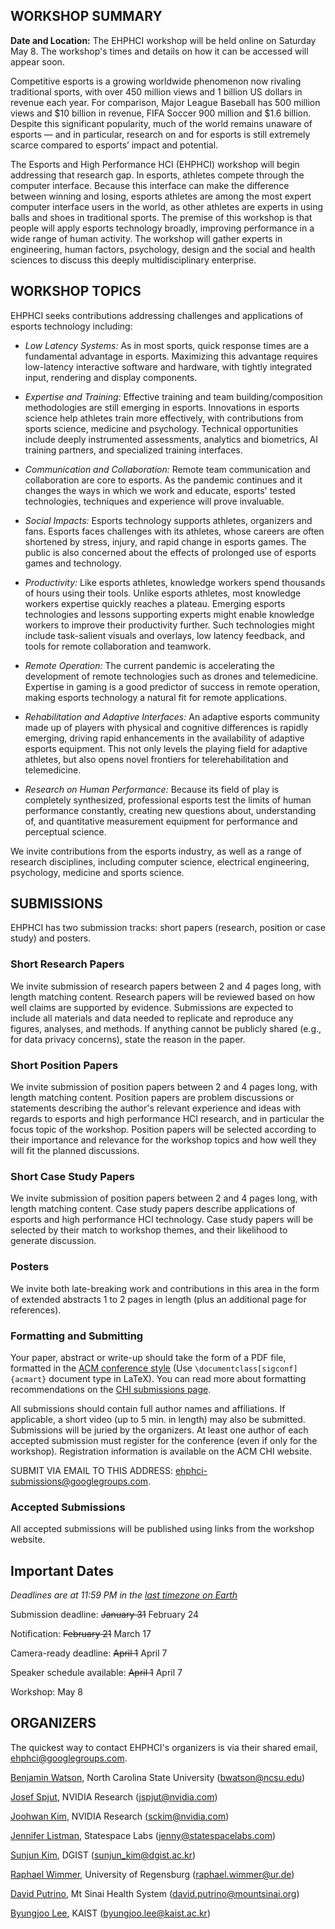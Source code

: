 ## WORKSHOP SUMMARY

**Date and Location:** The EHPHCI workshop will be held online on Saturday May 8. The workshop's times and details on how it can be accessed will appear soon. 

Competitive esports is a growing worldwide phenomenon now rivaling traditional sports, with over 450 million views and 1 billion US dollars in revenue each year. For comparison, Major League Baseball has 500 million views and $10 billion in revenue, FIFA Soccer 900 million and $1.6 billion. Despite this significant popularity, much of the world remains unaware of esports — and in particular, research on and for esports is still extremely scarce compared to esports’ impact and potential.

The Esports and High Performance HCI (EHPHCI) workshop will begin addressing that research gap. In esports, athletes compete through the computer interface. Because this interface can make the difference between winning and losing, esports athletes are among the most expert computer interface users in the world, as other athletes are experts in using balls and shoes in traditional sports. The premise of this workshop is that people will apply esports technology broadly, improving performance in a wide range of human activity. The workshop will gather experts in engineering, human factors, psychology, design and the social and health sciences to discuss this deeply multidisciplinary enterprise.

## WORKSHOP TOPICS

EHPHCI seeks contributions addressing challenges and applications of esports technology including: 

- _Low Latency Systems:_ As in most sports, quick response times are a fundamental advantage in esports. Maximizing this advantage requires low-latency interactive software and hardware, with tightly integrated input, rendering and display components.

- _Expertise and Training:_ Effective training and team building/composition methodologies are still emerging in esports. Innovations in esports science help athletes train more effectively, with contributions from sports science, medicine and psychology. Technical opportunities include deeply instrumented assessments, analytics and biometrics, AI training partners, and specialized training interfaces.

- _Communication and Collaboration:_ Remote team communication and collaboration are core to esports. As the pandemic continues and it changes the ways in which we work and educate, esports' tested technologies, techniques and experience will prove invaluable.  

- _Social Impacts:_ Esports technology supports athletes, organizers and fans. Esports faces challenges with its athletes, whose careers are often shortened by stress, injury, and rapid change in esports games. The public is also concerned about the effects of prolonged use of esports games and technology.

- _Productivity:_ Like esports athletes, knowledge workers spend thousands of hours using their tools. Unlike esports athletes, most knowledge workers expertise quickly reaches a plateau. Emerging esports technologies and lessons supporting experts might enable knowledge workers to improve their productivity further. Such technologies might include task-salient visuals and overlays, low latency feedback, and tools for remote collaboration and teamwork.

- _Remote Operation:_ The current pandemic is accelerating the development of remote technologies such as drones and telemedicine. Expertise in gaming is a good predictor of success in remote operation, making esports technology a natural fit for remote applications. 

- _Rehabilitation and Adaptive Interfaces:_ An adaptive esports community made up of players with physical and cognitive differences is rapidly emerging, driving rapid enhancements in the availability of adaptive esports equipment. This not only levels the playing field for adaptive athletes, but also opens novel frontiers for telerehabilitation and telemedicine.

- _Research on Human Performance:_ Because its field of play is completely synthesized, professional esports test the limits of human performance constantly, creating new questions about, understanding of, and quantitative measurement equipment for performance and perceptual science. 

We invite contributions from the esports industry, as well as a range of research disciplines, including computer science, electrical engineering, psychology, medicine and sports science.

## SUBMISSIONS

EHPHCI has two submission tracks: short papers (research, position or case study) and posters.

### Short Research Papers

We invite submission of research papers between 2 and 4 pages long, with length matching content. Research papers will be reviewed based on how well claims are supported by evidence. Submissions are expected to include all materials and data needed to replicate and reproduce any figures, analyses, and methods. If anything cannot be publicly shared (e.g., for data privacy concerns), state the reason in the paper.

### Short Position Papers

We invite submission of position papers between 2 and 4 pages long, with length matching content. Position papers are problem discussions or statements describing the author's relevant experience and ideas with regards to esports and high performance HCI research, and in particular the focus topic of the workshop. Position papers will be selected according to their importance and relevance for the workshop topics and how well they will fit the planned discussions.

### Short Case Study Papers

We invite submission of position papers between 2 and 4 pages long, with length matching content. Case study papers describe applications of esports and high performance HCI technology. Case study papers will be selected by their match to workshop themes, and their likelihood to generate discussion.

### Posters

We invite both late-breaking work and contributions in this area in the form of extended abstracts 1 to 2 pages in length (plus an additional page for references).

### Formatting and Submitting

Your paper, abstract or write-up should take the form of a PDF file, formatted in the [ACM conference style](https://www.acm.org/publications/proceedings-template) (Use `\documentclass[sigconf]{acmart}` document type in LaTeX). You can read more about formatting recommendations on the [CHI submissions page](https://chi2021.acm.org/for-authors/chi-publication-formats).

All submissions should contain full author names and affiliations. If applicable, a short video (up to 5 min. in length) may also be submitted. Submissions will be juried by the organizers. At least one author of each accepted submission must register for the conference (even if only for the workshop). Registration information is available on the ACM CHI website.

SUBMIT VIA EMAIL TO THIS ADDRESS: <ehphci-submissions@googlegroups.com>. 

### Accepted Submissions

All accepted submissions will be published using links from the workshop website. 

<!-- Presenting authors can make use of a reduced registration fee at [IEEE VIS](http://ieeevis.org/). -->

## Important Dates

_Deadlines are at 11:59 PM in the [last timezone on Earth](https://www.google.com/search?q=time+in+baker+island)_

Submission deadline: ~~January 31~~ February 24

Notification: ~~February 21~~ March 17

Camera-ready deadline: ~~April 1~~ April 7

Speaker schedule available: ~~April 1~~ April 7

Workshop: May 8

## ORGANIZERS

The quickest way to contact EHPHCI's organizers is via their shared email, <ehphci@googlegroups.com>.

[Benjamin Watson](https:/watson.csc.ncsu.edu), North Carolina State University (<bwatson@ncsu.edu>)

[Josef Spjut](http://josef.spjut.me/), NVIDIA Research (<jspjut@nvidia.com>)

[Joohwan Kim](https://research.nvidia.com/person/joohwan-kim), NVIDIA Research (<sckim@nvidia.com>)

[Jennifer Listman](https://www.linkedin.com/in/jenniferlistman/), Statespace Labs (<jenny@statespacelabs.com>)

[Sunjun Kim](https://kuaa.net/), DGIST (<sunjun_kim@dgist.ac.kr>)

[Raphael Wimmer](https://hci.ur.de/people/raphael_wimmer), University of Regensburg (<raphael.wimmer@ur.de>)

[David Putrino](https://www.putrinolab.net/about), Mt Sinai Health System (<david.putrino@mountsinai.org>)

[Byungjoo Lee](http://leebyungjoo.com/), KAIST (<byungjoo.lee@kaist.ac.kr>)
